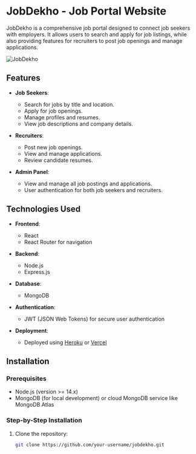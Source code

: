 # JobDekho - Job Portal Website

JobDekho is a comprehensive job portal designed to connect job seekers with employers. It allows users to search and apply for job listings, while also providing features for recruiters to post job openings and manage applications.

![JobDekho](https://github.com/user-attachments/assets/2aba1799-401a-44f5-be1c-5231b29dcb6c)

## Features

- **Job Seekers**:
  - Search for jobs by title and location.
  - Apply for job openings.
  - Manage profiles and resumes.
  - View job descriptions and company details.

- **Recruiters**:
  - Post new job openings.
  - View and manage applications.
  - Review candidate resumes.

- **Admin Panel**:
  - View and manage all job postings and applications.
  - User authentication for both job seekers and recruiters.

## Technologies Used

- **Frontend**:
  - React
  - React Router for navigation

- **Backend**:
  - Node.js
  - Express.js

- **Database**:
  - MongoDB

- **Authentication**:
  - JWT (JSON Web Tokens) for secure user authentication

- **Deployment**:
  - Deployed using [Heroku](https://heroku.com) or [Vercel](https://vercel.com)

## Installation

### Prerequisites

- Node.js (version >= 14.x)
- MongoDB (for local development) or cloud MongoDB service like MongoDB Atlas

### Step-by-Step Installation

1. Clone the repository:

   ```bash
   git clone https://github.com/your-username/jobdekho.git
